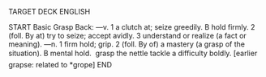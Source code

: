 TARGET DECK
ENGLISH

START
Basic
Grasp
Back: —v. 1 a clutch at; seize greedily. B hold firmly. 2 (foll. By at) try to seize; accept avidly. 3 understand or realize (a fact or meaning). —n. 1 firm hold; grip. 2 (foll. By of) a mastery (a grasp of the situation). B mental hold.  grasp the nettle tackle a difficulty boldly. [earlier grapse: related to *grope]
END
